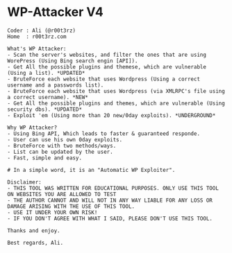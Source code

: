 WP-Attacker V4
===========
    
    Coder : Ali (@r00t3rz)
    Home  : r00t3rz.com
    
    What's WP Attacker:
    - Scan the server's websites, and filter the ones that are using WorePress (Using Bing search engin [API]).
    - Get All the possible plugins and themese, which are vulnerable (Using a list). *UPDATED*
    - BruteForce each website that uses Wordpress (Using a correct username and a passwords list).
    - BruteForce each website that uses Wordpress (via XMLRPC's file using a correct username). *NEW*
    - Get All the possible plugins and themes, which are vulnerable (Using security dbs). *UPDATED*
    - Exploit 'em (Using more than 20 new/0day exploits). *UNDERGROUND*
    
    Why WP Attacker?
    - Using Bing API, Which leads to faster & guaranteed responde.
    - User can use his own 0day exploits.
    - BruteForce with two methods/ways.
    - List can be updated by the user.
    - Fast, simple and easy.
    
    # In a simple word, it is an "Automatic WP Exploiter".
    
    Disclaimer:
    - THIS TOOL WAS WRITTEN FOR EDUCATIONAL PURPOSES. ONLY USE THIS TOOL ON WEBSITES YOU ARE ALLOWED TO TEST
    - THE AUTHOR CANNOT AND WILL NOT IN ANY WAY LIABLE FOR ANY LOSS OR DAMAGE ARISING WITH THE USE OF THIS TOOL.
    - USE IT UNDER YOUR OWN RISK!
    - IF YOU DON'T AGREE WITH WHAT I SAID, PLEASE DON'T USE THIS TOOL.
    
    Thanks and enjoy.
    
    Best regards, Ali.
